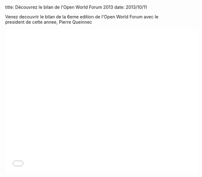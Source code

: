 title: Découvrez le bilan de l'Open World Forum 2013
date: 2013/10/11

Venez decouvrir le bilan de la 6eme edition de l'Open World Forum avec le president de cette annee, Pierre Queinnec

<iframe width="620" height="465" src="//www.youtube.com/embed/9xaDi2TJlPY" frameborder="0" allowfullscreen></iframe>
